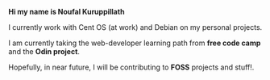 **Hi my name is Noufal Kuruppillath**

I currently work with Cent OS (at work) and Debian on my personal projects.

I am currently taking the web-developer learning path from **free code camp** and the **Odin project**.

Hopefully, in near future, I will be contributing to **FOSS** projects and stuff!.
